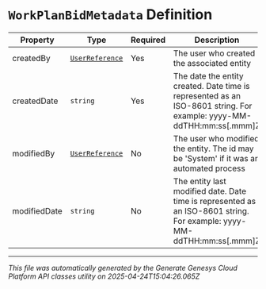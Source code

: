 # `WorkPlanBidMetadata` Definition

| Property | Type | Required | Description |
|----------|------|----------|-------------|
| createdBy | [`UserReference`](userreference-definition.md) | Yes | The user who created the associated entity |
| createdDate | `string` | Yes | The date the entity created. Date time is represented as an ISO-8601 string. For example: yyyy-MM-ddTHH:mm:ss[.mmm]Z |
| modifiedBy | [`UserReference`](userreference-definition.md) | No | The user who modified the entity. The id may be 'System' if it was an automated process |
| modifiedDate | `string` | No | The entity last modified date. Date time is represented as an ISO-8601 string. For example: yyyy-MM-ddTHH:mm:ss[.mmm]Z |

---

*This file was automatically generated by the Generate Genesys Cloud Platform API classes utility on 2025-04-24T15:04:26.065Z*